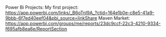 Power Bi Projects:
My first project: https://app.powerbi.com/links/_B6oTnI9A_?ctid=164e1b0e-c8e5-41a9-9bbb-6f7ed40eef04&pbi_source=linkShare
Maven Market: https://app.powerbi.com/groups/me/reports/23dc9ccf-22c3-4210-9334-f695afb8ea6e/ReportSection
